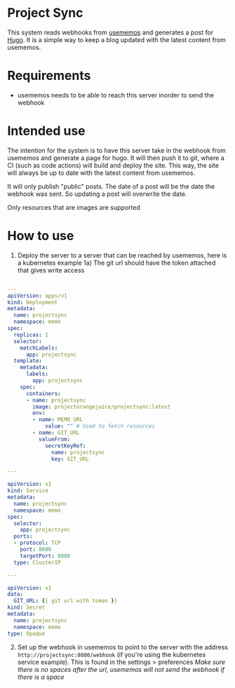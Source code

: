 # Project Sync

This system reads webhooks from [usememos](https://www.usememos.com/) and generates a post for [Hugo](https://gohugo.io/). It is a simple way to keep a blog updated with the latest content from usememos.

# Requirements

- usememos needs to be able to reach this server inorder to send the webhook

# Intended use

The intention for the system is to have this server take in the webhook from usememos and generate a page for hugo. It will then push it to git, where a CI (such as code actions) will build and deploy the site. This way, the site will always be up to date with the latest content from usememos.

It will only publish "public" posts. The date of a post will be the date the webhook was sent. So updating a post will overwrite the date.

Only resources that are images are supported

# How to use

1) Deploy the server to a server that can be reached by usememos, here is a kubernetes example
    1a) The git url should have the token attached that gives write access
```yaml

---
apiVersion: apps/v1
kind: Deployment
metadata:
  name: projectsync
  namespace: memo
spec:
  replicas: 1
  selector:
    matchLabels:
      app: projectsync
  template:
    metadata:
      labels:
        app: projectsync
    spec:
      containers:
      - name: projectsync
        image: projectorangejuice/projectsync:latest
        env:
        - name: MEMO_URL
            value: "" # Used to fetch resources
        - name: GIT_URL
          valueFrom:
            secretKeyRef:
              name: projectsync
              key: GIT_URL

--- 

apiVersion: v1
kind: Service
metadata:
  name: projectsync
  namespace: memo
spec:
  selector:
    app: projectsync
  ports:
  - protocol: TCP
    port: 8080 
    targetPort: 8080  
  type: ClusterIP

---

apiVersion: v1
data:
  GIT_URL: {{ git url with token }}
kind: Secret
metadata:
  name: projectsync
  namespace: memo
type: Opaque

```

2) Set up the webhook in usememos to point to the server with the address `http://projectsync:8080/webhook` (if you're using the kubernetes service example). This is found in the settings > preferences
    *Make sure there is no spaces after the url, usememos will not send the webhook if there is a space*